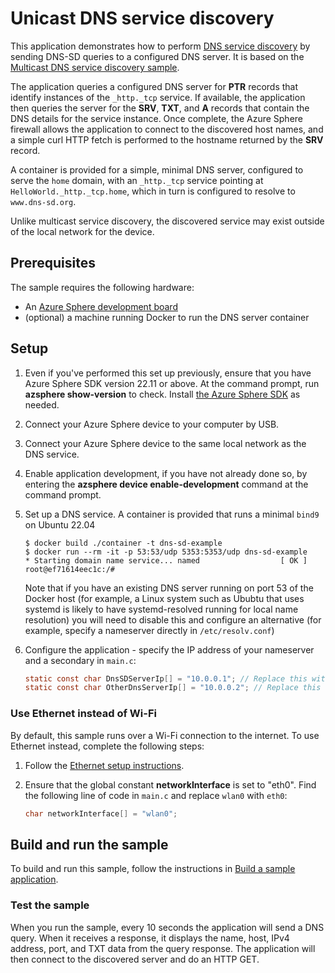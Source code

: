 # Unicast DNS service discovery

This application demonstrates how to perform [DNS service discovery](https://learn.microsoft.com/azure-sphere/app-development/service-discovery) by sending DNS-SD queries to a configured DNS server. It is based on the [Multicast DNS service discovery sample](https://github.com/Azure/azure-sphere-samples/tree/main/Samples/DNSServiceDiscovery).

The application queries a configured DNS server for **PTR** records that identify instances of the `_http._tcp` service. If available, the application then queries the server for the **SRV**, **TXT**, and **A** records that contain the DNS details for the service instance. Once complete, the Azure Sphere firewall allows the application to connect to the discovered host names, and a simple curl HTTP fetch is performed to the hostname returned by the **SRV** record.

A container is provided for a simple, minimal DNS server, configured to serve the `home` domain, with an `_http._tcp` service pointing at `HelloWorld._http._tcp.home`, which in turn is configured to resolve to `www.dns-sd.org`.

Unlike multicast service discovery, the discovered service may exist outside of the local network for the device.

## Prerequisites

The sample requires the following hardware:

- An [Azure Sphere development board](https://aka.ms/azurespheredevkits)
- (optional) a machine running Docker to run the DNS server container

## Setup

1. Even if you've performed this set up previously, ensure that you have Azure Sphere SDK version 22.11 or above. At the command prompt, run **azsphere show-version** to check. Install [the Azure Sphere SDK](https://learn.microsoft.com/azure-sphere/install/install-sdk) as needed.
1. Connect your Azure Sphere device to your computer by USB.
1. Connect your Azure Sphere device to the same local network as the DNS service.
1. Enable application development, if you have not already done so, by entering the **azsphere device enable-development** command at the command prompt.

1. Set up a DNS service. A container is provided that runs a minimal `bind9` on Ubuntu 22.04

   ```console
   $ docker build ./container -t dns-sd-example
   $ docker run --rm -it -p 53:53/udp 5353:5353/udp dns-sd-example
   * Starting domain name service... named                  [ OK ] 
   root@ef71614eec1c:/#
   ```

   Note that if you have an existing DNS server running on port 53 of the Docker host (for example, a Linux system such as Ububtu that uses systemd is likely to have systemd-resolved running for local name resolution) you will need to disable this and configure an alternative (for example, specify a nameserver directly in `/etc/resolv.conf`)

1. Configure the application - specify the IP address of your nameserver and a secondary in `main.c`:

   ```c
   static const char DnsSDServerIp[] = "10.0.0.1"; // Replace this with your DNS server for service discovery
   static const char OtherDnsServerIp[] = "10.0.0.2"; // Replace this with a second DNS server for normal resolution
   ```

### Use Ethernet instead of Wi-Fi

By default, this sample runs over a Wi-Fi connection to the internet. To use Ethernet instead, complete the following steps:

1. Follow the [Ethernet setup instructions](https://learn.microsoft.com/azure-sphere/network/connect-ethernet).
1. Ensure that the global constant **networkInterface** is set to "eth0". Find the following line of code in `main.c` and  replace `wlan0` with `eth0`:

    ```c
    char networkInterface[] = "wlan0";
    ```

## Build and run the sample

To build and run this sample, follow the instructions in [Build a sample application](../../BUILD_INSTRUCTIONS.md).

### Test the sample

When you run the sample, every 10 seconds the application will send a DNS query. When it receives a response, it displays the name, host, IPv4 address, port, and TXT data from the query response. The application will then connect to the discovered server and do an HTTP GET.